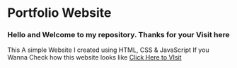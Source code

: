 # Portfolio Website
### Hello and Welcome to my repository. Thanks for your Visit here 
This A simple Website I created using HTML, CSS & JavaScript
If you Wanna Check how this website looks like [Click Here to VIsit](https://indranil-r.github.io/ "website")
